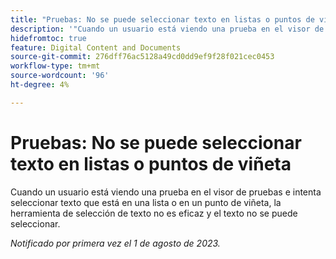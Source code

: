 ```yaml
---
title: "Pruebas: No se puede seleccionar texto en listas o puntos de viñeta"
description: '"Cuando un usuario está viendo una prueba en el visor de pruebas e intenta seleccionar texto que está en una lista o en un punto de viñeta, la herramienta de selección de texto no es eficaz y el texto no se puede seleccionar".'
hidefromtoc: true
feature: Digital Content and Documents
source-git-commit: 276dff76ac5128a49cd0dd9ef9f28f021cec0453
workflow-type: tm+mt
source-wordcount: '96'
ht-degree: 4%

---
```



# Pruebas: No se puede seleccionar texto en listas o puntos de viñeta

<!--WF and WFP TOCs-->

Cuando un usuario está viendo una prueba en el visor de pruebas e intenta seleccionar texto que está en una lista o en un punto de viñeta, la herramienta de selección de texto no es eficaz y el texto no se puede seleccionar.

_Notificado por primera vez el 1 de agosto de 2023._

